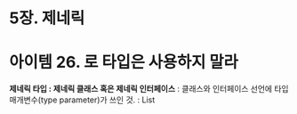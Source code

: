 # 5장. 제네릭

# 아이템 26. 로 타입은 사용하지 말라

**제네릭 타입 : 제네릭 클래스 혹은 제네릭 인터페이스** : 클래스와 인터페이스 선언에 타입 매개변수(type parameter)가 쓰인 것. : List<E>